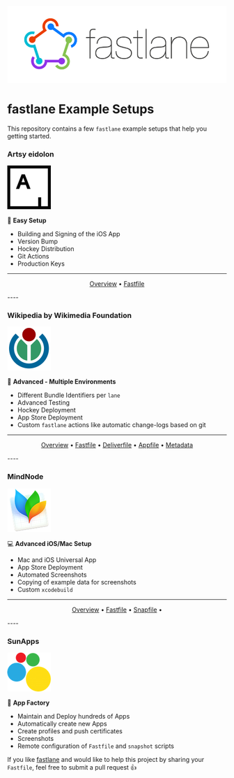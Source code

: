 <h3 align="center">
  <img src="Logos/fastlane_text.png" alt="fastlane Logo" />
</h3>

fastlane Example Setups
=======================

This repository contains a few `fastlane` example setups that help you getting started.

### Artsy eidolon
![Artsy](Logos/Artsy.png)

:green_heart: **Easy Setup**

- Building and Signing of the iOS App
- Version Bump
- Hockey Distribution
- Git Actions
- Production Keys

----

<p align="center">
  <a href="/Artsy/eidolon">Overview</a> &bull; 
  <a href="/Artsy/eidolon/Fastfile">Fastfile</a>
</p>
----

### Wikipedia by Wikimedia Foundation
![Wikmedia Logo](Logos/Wikimedia.png)

:green_book: **Advanced - Multiple Environments**

- Different Bundle Identifiers per `lane`
- Advanced Testing
- Hockey Deployment
- App Store Deployment
- Custom `fastlane` actions like automatic change-logs based on git

----

<p align="center">
  <a href="/Wikipedia/">Overview</a> &bull; 
  <a href="/Wikipedia/Fastfile">Fastfile</a> &bull; 
  <a href="/Wikipedia/Deliverfile">Deliverfile</a> &bull; 
  <a href="/Wikipedia/Appfile">Appfile</a> &bull; 
  <a href="/Wikipedia/Wikipedia/metadata/">Metadata</a>
</p>
----

### MindNode
![MindNode](Logos/MindNode.png)

:computer: **Advanced iOS/Mac Setup**

- Mac and iOS Universal App
- App Store Deployment
- Automated Screenshots
- Copying of example data for screenshots
- Custom `xcodebuild`

----

<p align="center">
  <a href="/MindNode/">Overview</a> &bull; 
  <a href="/MindNode/Fastfile">Fastfile</a> &bull; 
  <a href="/Wikipedia/Snapfile">Snapfile</a> &bull; 
</p>
----

### SunApps
![SunApps](Logos/SunApps.png)

:wrench: **App Factory**

- Maintain and Deploy hundreds of Apps
- Automatically create new Apps
- Create profiles and push certificates
- Screenshots
- Remote configuration of `Fastfile` and `snapshot` scripts

If you like [fastlane](https://fastlane.tools) and would like to help this project by sharing your `Fastfile`, feel free to submit a pull request :+1:

